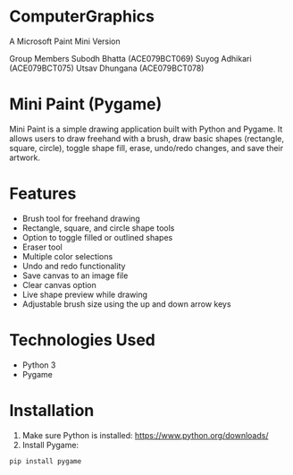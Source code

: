 # ComputerGraphics
A Microsoft Paint Mini Version

Group Members
Subodh Bhatta (ACE079BCT069)
Suyog Adhikari (ACE079BCT075)
Utsav Dhungana (ACE079BCT078)

# Mini Paint (Pygame)
Mini Paint is a simple drawing application built with Python and Pygame. It allows users to draw freehand with a brush, draw basic shapes (rectangle, square, circle), toggle shape fill, erase, undo/redo changes, and save their artwork.

# Features
- Brush tool for freehand drawing
- Rectangle, square, and circle shape tools
- Option to toggle filled or outlined shapes
- Eraser tool
- Multiple color selections
- Undo and redo functionality
- Save canvas to an image file
- Clear canvas option
- Live shape preview while drawing
- Adjustable brush size using the up and down arrow keys

# Technologies Used
- Python 3
- Pygame

# Installation
1. Make sure Python is installed: https://www.python.org/downloads/
2. Install Pygame:

```bash
pip install pygame





